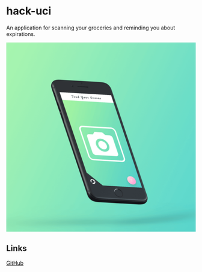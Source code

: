 # hack-uci

An application for scanning your groceries and reminding you about expirations.

<img
  src="./../.vuepress/assets/media/projects/staged/hack-uci.png"
/>

## Links

[GitHub](https://github.com/yeungjoseph/hackUCI2)
